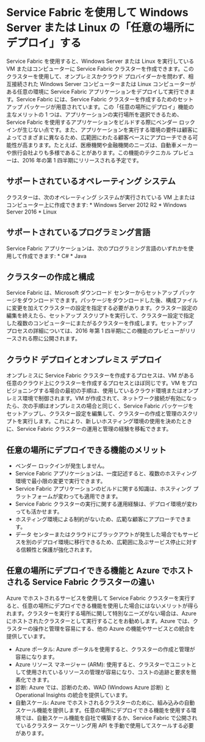 <properties
   pageTitle="Service Fabric を使用して任意の場所にデプロイする (Windows Server および Linux) | Microsoft Azure"
   description="Service Fabric クラスターは Windows Server および Linux で実行されます。このクラスターを使用すると、Windows Server または Linux を実行できる任意の場所に Service Fabric アプリケーションをデプロイしてホストできます。"
   services="service-fabric"
   documentationCenter=".net"
   authors="kunalds"
   manager="timlt"
   editor=""/>

<tags
   ms.service="service-fabric"
   ms.devlang="dotNet"
   ms.topic="article"
   ms.tgt_pltfrm="NA"
   ms.workload="NA"
   ms.date="11/19/2015"
   ms.author="kunalds"/>

# Service Fabric を使用して Windows Server または Linux の「任意の場所にデプロイ」する
Service Fabric を使用すると、Windows Server または Linux を実行している VM またはコンピューターに Service Fabric クラスターを作成できます。このクラスターを使用して、オンプレミスかクラウド プロバイダーかを問わず、相互接続された Windows Server コンピューターまたは Linux コンピューターがある任意の環境に Service Fabric アプリケーションをデプロイして実行できます。Service Fabric には、Service Fabric クラスターを作成するためのセットアップ パッケージが用意されています。この「任意の場所にデプロイ」機能の主なメリットの 1 つは、アプリケーションの実行場所を選択できるため、Service Fabric を使用するアプリケーションをビルドする際にベンダー ロックインが生じない点です。また、アプリケーションを実行する環境の要件は顧客によってさまざまに異なるため、広範囲にわたる顧客ベースにアプローチできる可能性が高まります。たとえば、医療機関や金融機関のニーズは、自動車メーカーや旅行会社よりも多様であることがあります。この機能のテクニカル プレビューは、2016 年の第 1 四半期にリリースされる予定です。

## サポートされているオペレーティング システム
クラスターは、次のオペレーティング システムが実行されている VM 上またはコンピューター上に作成できます: * Windows Server 2012 R2 * Windows Server 2016 * Linux

## サポートされているプログラミング言語
Service Fabric アプリケーションは、次のプログラミング言語のいずれかを使用して作成できます: * C# * Java

## クラスターの作成と構成
Service Fabric は、Microsoft ダウンロード センターからセットアップ パッケージをダウンロードできます。パッケージをダウンロードした後、構成ファイルに変更を加えてクラスターの設定を指定する必要があります。クラスター設定の編集を終えたら、セットアップ スクリプトを実行して、クラスター設定で指定した複数のコンピューターにまたがるクラスターを作成します。セットアップ プロセスの詳細については、2016 年第 1 四半期にこの機能のプレビューがリリースされる際に公開されます。

## クラウド デプロイとオンプレミス デプロイ
オンプレミスに Service Fabric クラスターを作成するプロセスは、VM がある任意のクラウド上にクラスターを作成するプロセスとほぼ同じです。VM をプロビジョニングする場合の最初の手順は、使用しているクラウド環境またはオンプレミス環境で制御されます。VM が作成されて、ネットワーク接続が有効になったら、次の手順はオンプレミスの場合と同じく、Service Fabric パッケージをセットアップし、クラスター設定を編集して、クラスターの作成と管理のスクリプトを実行します。これにより、新しいホスティング環境の使用を決めたときに、Service Fabric クラスターの運用と管理の経験を移転できます。

## 任意の場所にデプロイできる機能のメリット
* ベンダー ロックインが発生しません。
* Service Fabric アプリケーションは、一度記述すると、複数のホスティング環境で最小限の変更で実行できます。
* Service Fabric アプリケーションのビルドに関する知識は、ホスティング プラットフォームが変わっても適用できます。
* Service Fabric クラスターの実行に関する運用経験は、デプロイ環境が変わっても活かせます。
* ホスティング環境による制約がないため、広範な顧客にアプローチできます。
* データ センターまたはクラウドにブラックアウトが発生した場合でもサービスを別のデプロイ環境に移行できるため、広範囲に及ぶサービス停止に対する信頼性と保護が強化されます。

## 任意の場所にデプロイできる機能と Azure でホストされる Service Fabric クラスターの違い
Azure でホストされるサービスを使用して Service Fabric クラスターを実行すると、任意の場所にデプロイできる機能を使用した場合にはないメリットが得られます。クラスターを実行する場所に関して特別なニーズがない場合は、Azure にホストされたクラスターとして実行することをお勧めします。Azure では、クラスターの操作と管理を容易にする、他の Azure の機能やサービスとの統合を提供しています。

* Azure ポータル: Azure ポータルを使用すると、クラスターの作成と管理が容易になります。
* Azure リソース マネージャー (ARM): 使用すると、クラスターでユニットとして使用されているリソースの管理が容易になり、コストの追跡と要求を簡素化できます。 
* 診断: Azure では、診断のため、WAD (Windows Azure 診断) と Operational Insights の統合を提供しています。
* 自動スケール: Azure でホストされるクラスターのために、組み込みの自動スケール機能を提供します。任意の場所にデプロイできる機能を使用する環境では、自動スケール機能を自社で構築するか、Service Fabric で公開されているクラスター スケーリング用 API を手動で使用してスケールする必要があります。

<!---HONumber=AcomDC_1203_2015-->